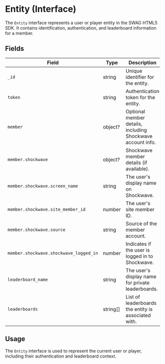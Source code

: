 # Entity (Interface)

The `Entity` interface represents a user or player entity in the SWAG HTML5 SDK. It contains identification, authentication, and leaderboard information for a member.

## Fields

| Field                | Type     | Description                                                                 |
|----------------------|----------|-----------------------------------------------------------------------------|
| `_id`                | string   | Unique identifier for the entity.                                           |
| `token`              | string   | Authentication token for the entity.                                        |
| `member`             | object?  | Optional member details, including Shockwave account info.                  |
| `member.shockwave`   | object?  | Shockwave member details (if available).                                    |
| `member.shockwave.screen_name` | string | The user's display name on Shockwave.                                      |
| `member.shockwave.site_member_id` | number | The user's site member ID.                                               |
| `member.shockwave.source` | string | Source of the member account.                                              |
| `member.shockwave.shockwave_logged_in` | number | Indicates if the user is logged in to Shockwave.                      |
| `leaderboard_name`   | string   | The user's display name for private leaderboards.                         |
| `leaderboards`       | string[] | List of leaderboards the entity is associated with.                    |

## Usage

The `Entity` interface is used to represent the current user or player, including their authentication and leaderboard context.